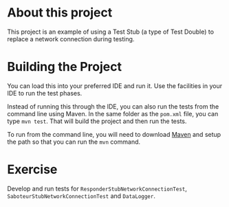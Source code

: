 # About this project
This project is an example of using a Test Stub (a type of Test Double) to 
replace a network connection during testing.

# Building the Project
You can load this into your preferred IDE and run it. Use the facilities in your IDE 
to run the test phases. 

Instead of running this through the IDE, you can also run the tests from the 
command line using Maven. In the same folder as the `pom.xml` file, you can type `mvn test`. 
That will build the project and then run the tests. 

To run from the command line, you will need to download [Maven](http://maven.apache.org) 
and setup the path so that you can run the `mvn` command.


# Exercise 
Develop and run tests for `ResponderStubNetworkConnectionTest`, 
`SaboteurStubNetworkConnectionTest` and `DataLogger`. 
